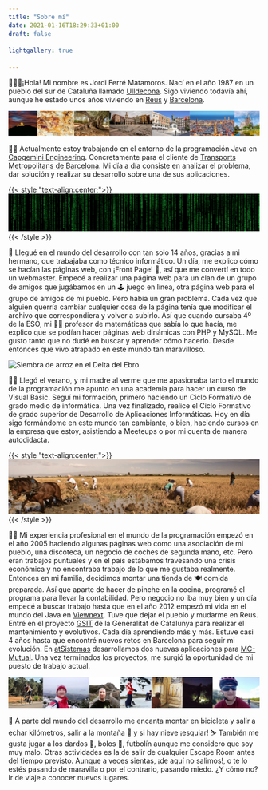 ```yaml
---
title: "Sobre mí"
date: 2021-01-16T18:29:33+01:00
draft: false

lightgallery: true

---
```


🙋🏻‍♂️¡Hola! Mi nombre es Jordi Ferré Matamoros. 
Nací en el año 1987 en un pueblo del sur de Cataluña llamado [Ulldecona](https://es.wikipedia.org/wiki/Ulldecona). 
Sigo viviendo todavía ahí, aunque he estado unos años viviendo en [Reus](https://es.wikipedia.org/wiki/Reus) 
y [Barcelona](https://es.wikipedia.org/wiki/Barcelona).

![Origenes](/images/origenes.png)

👨‍💻 Actualmente estoy trabajando en el entorno de la programación Java en 
[Capgemini Engineering](https://capgemini-engineering.com). Concretamente para el cliente de 
[Transports Metropolitans de Barcelona](https://www.tmb.cat). Mi día a día consiste en analizar el problema, 
dar solución y realizar su desarrollo sobre una de sus aplicaciones.

{{< style "text-align:center;">}}
![Matrix](/images/matrix.png)
{{< /style >}}

🌱 Llegué en el mundo del desarrollo con tan solo 14 años, gracias a mi hermano, 
que trabajaba como técnico informático. Un día, me explico cómo se hacían las páginas web, 
con ¡Front Page! 🤭, así que me convertí en todo un webmaster. Empecé a realizar una página web 
para un clan de un grupo de amigos que jugábamos en un 🕹️ juego en línea, otra página web para el 
grupo de amigos de mi pueblo. Pero había un gran problema. Cada vez que alguien querría cambiar 
cualquier cosa de la página tenía que modificar el archivo que correspondiera y volver a subirlo. 
Así que cuando cursaba 4º de la ESO, mi 👨‍🏫 profesor de matemáticas que sabía lo que hacía, 
me explico que se podían hacer páginas web dinámicas con PHP y MySQL. 
Me gusto tanto que no dudé en buscar y aprender cómo hacerlo. 
Desde entonces que vivo atrapado en este mundo tan maravilloso.

![Siembra de arroz en el Delta del Ebro](/images/sembrando-arroz.png)

👨‍🎓 Llegó el verano, y mi madre al verme que me apasionaba tanto el mundo de la programación me apunto 
en una academia para hacer un curso de Visual Basic. Seguí mi formación, primero haciendo un 
Ciclo Formativo de grado medio de informática. Una vez finalizado, realice el Ciclo Formativo de 
grado superior de Desarrollo de Aplicaciones Informáticas. Hoy en día sigo formándome en este mundo 
tan cambiante, o bien, haciendo cursos en la empresa que estoy, asistiendo a Meeteups o por mi cuenta 
de manera autodidacta.

{{< style "text-align:center;">}}
![Cosecha de arroz en el Delta del Ebro](/images/cosecha-arroz.png)
{{< /style >}}

👨‍💼 Mi experiencia profesional en el mundo de la programación empezó en el año 2005 haciendo algunas 
páginas web como una asociación de mi pueblo, una discoteca, un negocio de coches de segunda mano, etc. 
Pero eran trabajos puntuales y en el país estábamos travesando una crisis económica y no encontraba trabajo 
de lo que me gustaba realmente. Entonces en mi familia, decidimos montar una tienda de 🍽️ comida preparada.
Así que aparte de hacer de pinche en la cocina, programé el programa para llevar la contabilidad. 
Pero negocio no iba muy bien y un día empecé a buscar trabajo hasta que en el año 2012 empezó mi vida 
en el mundo del Java en [Viewnext](https://www.viewnext.com). Tuve que dejar el pueblo y mudarme en Reus. Entré en el proyecto 
[GSIT](http://ctti.gencat.cat/ca/ctti/solucions-corporatives/administracio-electronica/tramitacio-electronica/plataforma-gsit/)
de la Generalitat de Catalunya para realizar el mantenimiento y evolutivos. 
Cada día aprendiendo más y más. Estuve casi 4 años hasta que encontré nuevos retos en Barcelona
para seguir mi evolución. En [atSistemas](https://www.atsistemas.com) desarrollamos dos nuevas aplicaciones para
[MC-Mutual](https://www.mc-mutual.com). Una vez terminados los proyectos, me surgió la oportunidad de mi puesto de
trabajo actual.

![Deportes](/images/sport.png)

🚴 A parte del mundo del desarrollo me encanta montar en bicicleta y salir a echar kilómetros, 
salir a la montaña 🌄 y si hay nieve ¡esquiar! ⛷️ También me gusta jugar a los dardos 🎯, bolos 🎳, futbolín 
aunque me considero que soy muy malo. Otras actividades es la de salir de cualquier Escape Room antes del tiempo 
previsto. Aunque a veces sientas, ¡de aquí no salimos!, o te lo estés pasando de maravilla o por el contrario, 
pasando miedo. ¿Y cómo no? Ir de viaje a conocer nuevos lugares.
